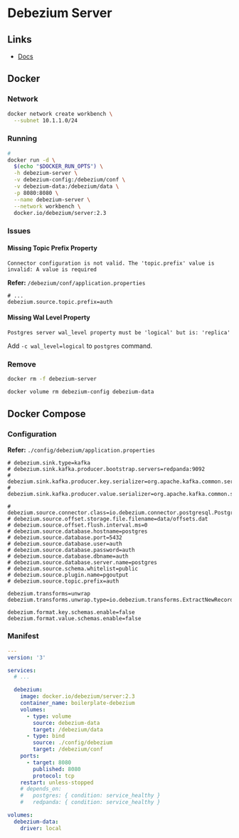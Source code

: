 # Debezium Server

## Links

- [Docs](https://debezium.io/documentation/reference/stable/operations/debezium-server.html)

## Docker

### Network

```sh
docker network create workbench \
  --subnet 10.1.1.0/24
```

### Running

```sh
#
docker run -d \
  $(echo "$DOCKER_RUN_OPTS") \
  -h debezium-server \
  -v debezium-config:/debezium/conf \
  -v debezium-data:/debezium/data \
  -p 8080:8080 \
  --name debezium-server \
  --network workbench \
  docker.io/debezium/server:2.3
```

### Issues

#### Missing Topic Prefix Property

```log
Connector configuration is not valid. The 'topic.prefix' value is invalid: A value is required
```

**Refer:** `/debezium/conf/application.properties`

```properties
# ...
debezium.source.topic.prefix=auth
```

#### Missing Wal Level Property

```log
Postgres server wal_level property must be 'logical' but is: 'replica'
```

Add `-c wal_level=logical` to `postgres` command.

### Remove

```sh
docker rm -f debezium-server

docker volume rm debezium-config debezium-data
```

## Docker Compose

### Configuration

**Refer:** `./config/debezium/application.properties`

```properties
# debezium.sink.type=kafka
# debezium.sink.kafka.producer.bootstrap.servers=redpanda:9092
# debezium.sink.kafka.producer.key.serializer=org.apache.kafka.common.serialization.StringSerializer
# debezium.sink.kafka.producer.value.serializer=org.apache.kafka.common.serialization.StringSerializer

# debezium.source.connector.class=io.debezium.connector.postgresql.PostgresConnector
# debezium.source.offset.storage.file.filename=data/offsets.dat
# debezium.source.offset.flush.interval.ms=0
# debezium.source.database.hostname=postgres
# debezium.source.database.port=5432
# debezium.source.database.user=auth
# debezium.source.database.password=auth
# debezium.source.database.dbname=auth
# debezium.source.database.server.name=postgres
# debezium.source.schema.whitelist=public
# debezium.source.plugin.name=pgoutput
# debezium.source.topic.prefix=auth

debezium.transforms=unwrap
debezium.transforms.unwrap.type=io.debezium.transforms.ExtractNewRecordState

debezium.format.key.schemas.enable=false
debezium.format.value.schemas.enable=false
```

### Manifest

```yml
---
version: '3'

services:
  # ...

  debezium:
    image: docker.io/debezium/server:2.3
    container_name: boilerplate-debezium
    volumes:
      - type: volume
        source: debezium-data
        target: /debezium/data
      - type: bind
        source: ./config/debezium
        target: /debezium/conf
    ports:
      - target: 8080
        published: 8080
        protocol: tcp
    restart: unless-stopped
    # depends_on:
    #   postgres: { condition: service_healthy }
    #   redpanda: { condition: service_healthy }

volumes:
  debezium-data:
    driver: local
```

